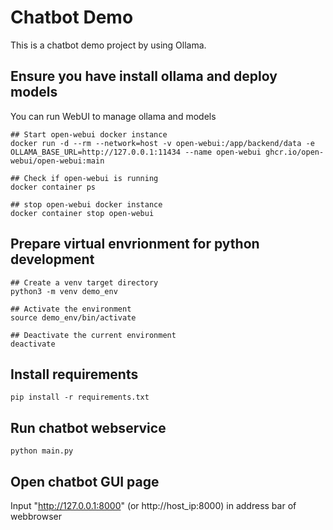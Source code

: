 # Chatbot Demo
This is a chatbot demo project by using Ollama. 


## Ensure you have install ollama and deploy models


You can run WebUI to manage ollama and models

```shell
## Start open-webui docker instance
docker run -d --rm --network=host -v open-webui:/app/backend/data -e OLLAMA_BASE_URL=http://127.0.0.1:11434 --name open-webui ghcr.io/open-webui/open-webui:main

## Check if open-webui is running
docker container ps

## stop open-webui docker instance
docker container stop open-webui
```


## Prepare virtual envrionment for python development
```shell
## Create a venv target directory
python3 -m venv demo_env

## Activate the environment 
source demo_env/bin/activate

## Deactivate the current environment 
deactivate
``` 


## Install requirements
```shell
pip install -r requirements.txt
``` 

## Run chatbot webservice 
```shell
python main.py
```

## Open chatbot GUI page
Input "http://127.0.0.1:8000" (or http://host_ip:8000) in address bar of webbrowser
